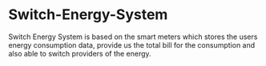 # Switch-Energy-System
Switch Energy System is based on the smart meters which stores the users energy consumption data, provide us the total bill for the consumption and also able to switch providers of the energy.
